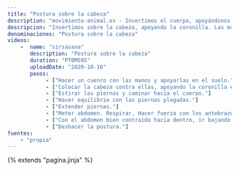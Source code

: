 ```yaml
---
title: "Postura sobre la cabeza"
description: "movimiento-animal.es - Invertimos el cuerpo, apoyándonos sobre la cabeza y antebrazos"
descripcion: "Invertimos sobre la cabeza, apoyando la coronilla. Las manos hacen un cuenco detrás de la cabeza pero, en realidad, lo que trabaja son los hombros que presionan hacia abajo para que la cabeza casi no tenga peso."
denominaciones: "Postura sobre la cabeza"
videos: 
    -  name: "sirsasana"
       description: "Postura sobre la cabeza"
       duration: "PT0M59S"
       uploadDate: "2020-10-16"
       pasos:
            - ["Hacer un cuenco con las manos y apoyarlas en el suelo."]
            - ["Colocar la cabeza contra ellas, apoyando la coronilla en el suelo."]
            - ["Estirar las piernas y caminar hacia el cuerpo."]
            - ["Hacer equilibrio con las piernas plegadas."]
            - ["Extender piernas."]
            - ["Meter abdomen. Respirar. Hacer fuerza con los antebrazos, la cabeza casi no tiene presión."]
            - ["Con el abdomen bien contraido hacia dentro, ir bajando las piernas de forma controlada."]
            - ["Deshacer la postura."]
fuentes:
    - "propia"
---
```

{% extends "pagina.jinja" %}